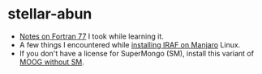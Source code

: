 # stellar-abun
* [Notes on Fortran 77](doc/Fortran77_Notes.md) I took while learning it.
* A few things I encountered while [installing IRAF on Manjaro](IRAF_Install.md) Linux.
* If you don't have a license for SuperMongo (SM), install this variant of [MOOG without SM](https://github.com/MingjieJian/moog_nosm).